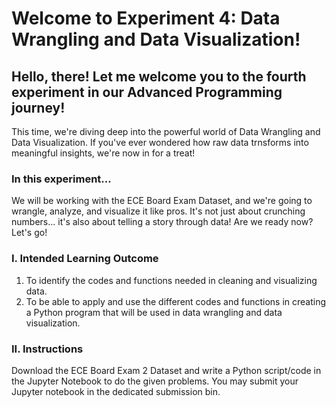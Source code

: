 # Welcome to Experiment 4: Data Wrangling and Data Visualization!

## Hello, there! Let me welcome you to the fourth experiment in our Advanced Programming journey!
This time, we're diving deep into the powerful world of Data Wrangling and Data Visualization. If you've ever wondered how raw data trnsforms into meaningful insights, we're now in for a treat!

### In this experiment...
We will be working with the ECE Board Exam Dataset, and we're going to wrangle, analyze, and visualize it like pros. It's not just about crunching numbers... it's also about telling a story through data! Are we ready now? Let's go!

### I. Intended Learning Outcome
1. To identify the codes and functions needed in cleaning and visualizing data.
2. To be able to apply and use the different codes and functions in creating a Python program that will be used in data wrangling and data visualization.

### II. Instructions
Download the ECE Board Exam 2 Dataset and write a Python script/code in the Jupyter Notebook to do the given problems. You may submit your Jupyter notebook in the dedicated submission bin.

